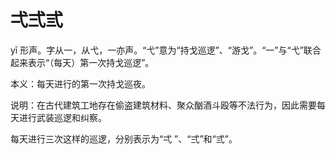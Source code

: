 # 弌弍弎

yī 形声。字从一，从弋，一亦声。“弋”意为“持戈巡逻”、“游戈”。“一”与“弋”联合起来表示“（每天）第一次持戈巡逻”。

本义：每天进行的第一次持戈巡夜。

说明：在古代建筑工地存在偷盗建筑材料、聚众酗酒斗殴等不法行为，因此需要每天进行武装巡逻和纠察。

每天进行三次这样的巡逻，分别表示为“弌 ”、“弍”和“弎”。